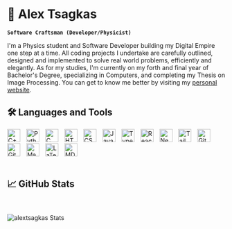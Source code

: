 # 🪬 Alex Tsagkas

**`Software Craftsman (Developer/Physicist)`**

I'm a Physics student and Software Developer building my Digital Empire one step at a time. All coding projects I undertake are carefully outlined, designed and implemented to solve real world problems, efficiently and elegantly. As for my studies, I'm currently on my forth and final year of Bachelor's Degree, specializing in Computers, and completing my Thesis on Image Processing. You can get to know me better by visiting my [personal website](https://alextsagkas.com).

## 🛠️ Languages and Tools

<!-- C++ -->
<img algin="left" alt="C++" width="30px" style="margin-right:10px;" src="https://cdn.jsdelivr.net/gh/devicons/devicon/icons/cplusplus/cplusplus-original.svg" />
<!-- Python -->
<img algin="left" alt="Python" width="30px" style="margin-right:10px;" src="https://cdn.jsdelivr.net/gh/devicons/devicon/icons/python/python-original.svg" />
<!-- C -->
<img algin="left" alt="C" width="30px" style="margin-right:10px;" src="https://cdn.jsdelivr.net/gh/devicons/devicon/icons/c/c-original.svg" />
<!-- HTML -->
<img algin="left" alt="HTML" width="30px" style="margin-right:10px;" src="https://cdn.jsdelivr.net/gh/devicons/devicon/icons/html5/html5-original.svg"/>
<!-- CSS -->
<img algin="left" alt="CSS" width="30px" style="margin-right:10px;" src="https://cdn.jsdelivr.net/gh/devicons/devicon/icons/css3/css3-original.svg"/>
<!-- JS -->
<img algin="left" alt="Javascript" width="30px" style="margin-right:10px;" src="https://cdn.jsdelivr.net/gh/devicons/devicon/icons/javascript/javascript-original.svg" />
<!-- Typescript -->
<img algin="left" alt="Typescript" width="30px" style="margin-right:10px;" src="https://cdn.jsdelivr.net/gh/devicons/devicon/icons/typescript/typescript-original.svg" />
<!-- React -->
<img algin="left" alt="React" width="30px" style="margin-right:10px;" src="https://cdn.jsdelivr.net/gh/devicons/devicon/icons/react/react-original.svg" />
<!-- NextJS -->
<img algin="left" alt="NectJS" width="30px" style="margin-right:10px;" src="https://cdn.jsdelivr.net/gh/devicons/devicon/icons/nextjs/nextjs-original.svg" />
<!-- TailwindCSS -->
<img algin="left" alt="TailwindCSS" width="30px" style="margin-right:10px;" src="https://cdn.jsdelivr.net/gh/devicons/devicon/icons/tailwindcss/tailwindcss-plain.svg" />
<!-- Git -->
<img algin="left" alt="Git" width="30px" style="margin-right:10px;" src="https://cdn.jsdelivr.net/gh/devicons/devicon/icons/git/git-original.svg" />
<!-- GitHub -->
<img algin="left" alt="GitHub" width="30px" style="margin-right:10px;" src="https://cdn.jsdelivr.net/gh/devicons/devicon/icons/github/github-original.svg" />
<!-- MacOS -->
<img algin="left" alt="MacOS" width="30px" style="margin-right:10px;" src="https://cdn.jsdelivr.net/gh/devicons/devicon/icons/apple/apple-original.svg" />
<!-- LaTeX -->
<img algin="left" alt="LaTeX" width="30px" style="margin-right:10px;" src="https://cdn.jsdelivr.net/gh/devicons/devicon/icons/latex/latex-original.svg" />
<!-- MD -->
<img algin="left" alt="MD" width="30px" style="margin-right:10px;" src="https://cdn.jsdelivr.net/gh/devicons/devicon/icons/markdown/markdown-original.svg" />
          
<br />
<br />

## 📈 GitHub Stats

<br />

![alextsagkas Stats](https://github-readme-stats.vercel.app/api?username=alextsagkas&show_icons=true&theme=dracula)

<!-- <details>
    <summary>
        <h3>💻 Alex Tsagkas Coding Journey</h3>
    </summary>

</details> -->
